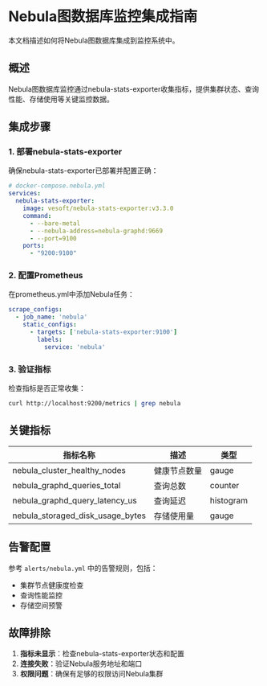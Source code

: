 # Nebula图数据库监控集成指南

本文档描述如何将Nebula图数据库集成到监控系统中。

## 概述

Nebula图数据库监控通过nebula-stats-exporter收集指标，提供集群状态、查询性能、存储使用等关键监控数据。

## 集成步骤

### 1. 部署nebula-stats-exporter

确保nebula-stats-exporter已部署并配置正确：

```yaml
# docker-compose.nebula.yml
services:
  nebula-stats-exporter:
    image: vesoft/nebula-stats-exporter:v3.3.0
    command:
      - --bare-metal
      - --nebula-address=nebula-graphd:9669
      - --port=9100
    ports:
      - "9200:9100"
```

### 2. 配置Prometheus

在prometheus.yml中添加Nebula任务：

```yaml
scrape_configs:
  - job_name: 'nebula'
    static_configs:
      - targets: ['nebula-stats-exporter:9100']
        labels:
          service: 'nebula'
```

### 3. 验证指标

检查指标是否正常收集：

```bash
curl http://localhost:9200/metrics | grep nebula
```

## 关键指标

| 指标名称 | 描述 | 类型 |
|---------|------|------|
| nebula_cluster_healthy_nodes | 健康节点数量 | gauge |
| nebula_graphd_queries_total | 查询总数 | counter |
| nebula_graphd_query_latency_us | 查询延迟 | histogram |
| nebula_storaged_disk_usage_bytes | 存储使用量 | gauge |

## 告警配置

参考 `alerts/nebula.yml` 中的告警规则，包括：
- 集群节点健康度检查
- 查询性能监控
- 存储空间预警

## 故障排除

1. **指标未显示**：检查nebula-stats-exporter状态和配置
2. **连接失败**：验证Nebula服务地址和端口
3. **权限问题**：确保有足够的权限访问Nebula集群